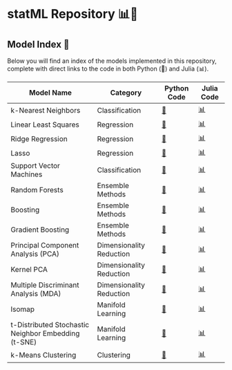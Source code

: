 # statML Repository 📊🧠

## Model Index 📑

Below you will find an index of the models implemented in this repository, complete with direct links to the code in both Python (🐍) and Julia (📊).

| Model Name               | Category              | Python Code                                  | Julia Code                                   |
|--------------------------|-----------------------|----------------------------------------------|----------------------------------------------|
| k-Nearest Neighbors      | Classification        | [🐍](https://github.com/neptune8sky/statML/blob/main/kNN_classifier.py) | [📊](https://github.com/neptune8sky/statML/blob/main/kNN_classifier.jl) |
| Linear Least Squares     | Regression            | [🐍](https://github.com/neptune8sky/statML/blob/main/linear_least_squares.py) | [📊](https://github.com/neptune8sky/statML/blob/main/linear_least_squares.jl) |
| Ridge Regression         | Regression            | [🐍](https://github.com/neptune8sky/statML/blob/main/ridge_regression.py) | [📊](https://github.com/neptune8sky/statML/blob/main/ridge_regression.jl) |
| Lasso                    | Regression            | [🐍](https://github.com/neptune8sky/statML/blob/main/lasso.py) | [📊](https://github.com/neptune8sky/statML/blob/main/lasso.jl) |
| Support Vector Machines  | Classification        | [🐍](https://github.com/neptune8sky/statML/blob/main/svm.py) | [📊](https://github.com/neptune8sky/statML/blob/main/svm.jl) |
| Random Forests           | Ensemble Methods      | [🐍](https://github.com/neptune8sky/statML/blob/main/random_forests.py) | [📊](https://github.com/neptune8sky/statML/blob/main/random_forests.jl) |
| Boosting                 | Ensemble Methods      | [🐍](https://github.com/neptune8sky/statML/blob/main/boosting.py) | [📊](https://github.com/neptune8sky/statML/blob/main/boosting.jl) |
| Gradient Boosting        | Ensemble Methods      | [🐍](https://github.com/neptune8sky/statML/blob/main/gradient_boosting.py) | [📊](https://github.com/neptune8sky/statML/blob/main/gradient_boosting.jl) |
| Principal Component Analysis (PCA) | Dimensionality Reduction | [🐍](https://github.com/neptune8sky/statML/blob/main/pca.py) | [📊](https://github.com/neptune8sky/statML/blob/main/pca.jl) |
| Kernel PCA               | Dimensionality Reduction | [🐍](https://github.com/neptune8sky/statML/blob/main/kernel_pca.py) | [📊](https://github.com/neptune8sky/statML/blob/main/kernel_pca.jl) |
| Multiple Discriminant Analysis (MDA) | Dimensionality Reduction | [🐍](https://github.com/neptune8sky/statML/blob/main/mda.py) | [📊](https://github.com/neptune8sky/statML/blob/main/mda.jl) |
| Isomap                   | Manifold Learning     | [🐍](https://github.com/neptune8sky/statML/blob/main/isomap.py) | [📊](https://github.com/neptune8sky/statML/blob/main/isomap.jl) |
| t-Distributed Stochastic Neighbor Embedding (t-SNE) | Manifold Learning | [🐍](https://github.com/neptune8sky/statML/blob/main/t_sne.py) | [📊](https://github.com/neptune8sky/statML/blob/main/t_sne.jl) |
| k-Means Clustering       | Clustering            | [🐍](https://github.com/neptune8sky/statML/blob/main/k_means.py) | [📊](https://github.com/neptune8sky/statML/blob/main/k_means.jl) |
